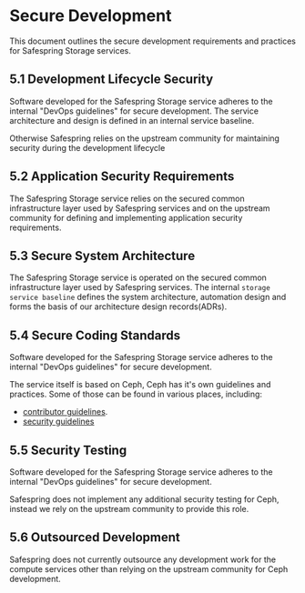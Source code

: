 
# Secure Development

This document outlines the secure development requirements and practices for Safespring Storage services.

## 5.1 Development Lifecycle Security

Software developed for the Safespring Storage service adheres to the internal "DevOps guidelines" for secure development. The service architecture and design is defined in an internal service baseline.

Otherwise Safespring relies on the upstream community for maintaining security during the development lifecycle


## 5.2 Application Security Requirements

The Safespring Storage service relies on the secured common infrastructure layer used by Safespring services and on the upstream community for defining and implementing application security requirements.

## 5.3 Secure System Architecture

The Safespring Storage service is operated on the secured common infrastructure layer used by Safespring services. The internal `storage service baseline` defines the system architecture, automation design and forms the basis of our architecture design records(ADRs).



## 5.4 Secure Coding Standards

Software developed for the Safespring Storage service adheres to the internal "DevOps guidelines" for secure development.

The service itself is based on Ceph, Ceph has it's own guidelines and practices. Some of those can be found in various places, including:

* [contributor guidelines](https://docs.ceph.com/en/latest/dev/developer_guide/).
* [security guidelines](https://docs.ceph.com/en/latest/security/)

## 5.5 Security Testing

Software developed for the Safespring Storage service adheres to the internal "DevOps guidelines" for secure development.

Safespring does not implement any additional security testing for Ceph, instead we rely on the upstream community to provide this role.

## 5.6 Outsourced Development

Safespring does not currently outsource any development work for the compute services other than relying on the upstream community for Ceph development.
